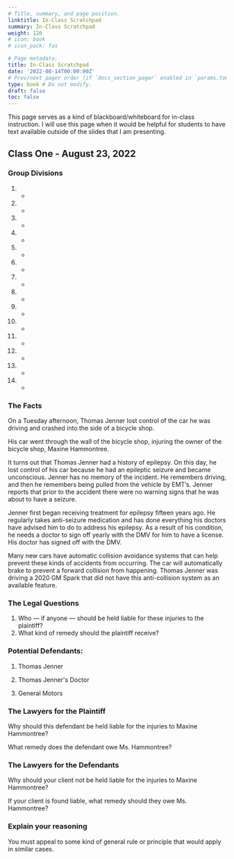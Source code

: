 ```yaml
---
# Title, summary, and page position.
linktitle: In-Class Scratchpad
summary: In-Class Scratchpad
weight: 120
# icon: book
# icon_pack: fas

# Page metadata.
title: In-Class Scratchpad
date: '2022-08-14T00:00:00Z'
# Prev/next pager order (if `docs_section_pager` enabled in `params.toml`)
type: book # Do not modify.
draft: false
toc: false
---
```


This page serves as a kind of blackboard/whiteboard for in-class instruction. I will use this page when it would be helpful for students to have text available outside of the slides that I am presenting.

## Class One - August 23, 2022

### Group Divisions
1. -
2. -
3. -
4. -
5. -
6. -
7. -
8. -
9. -
10. -
11. -
12. -
13. -
14. -
    
### The Facts

On a Tuesday afternoon, Thomas Jenner lost control of the car he was driving and crashed into the side of a bicycle shop. 

His car went through the wall of the bicycle shop, injuring the owner of the bicycle shop, Maxine Hammontree.

It turns out that Thomas Jenner had a history of epilepsy. On this day, he lost control of his car because he had an epileptic seizure and became unconscious. Jenner has no memory of the incident. He remembers driving, and then he remembers being pulled from the vehicle by EMT’s. Jenner reports that prior to the accident there were no warning signs that he was about to have a seizure.

Jenner first began receiving treatment for epilepsy fifteen years ago. He regularly takes anti-seizure medication and has done everything his doctors have advised him to do to address his epilepsy. As a result of his condition, he needs a doctor to sign off yearly with the DMV for him to have a license. His doctor has signed off with the DMV.

Many new cars have automatic collision avoidance systems that can help prevent these kinds of accidents from occurring. The car will automatically brake to prevent a forward collision from happening. Thomas Jenner was driving a 2020 GM Spark that did not have this anti-collision system as an available feature.

### The Legal Questions

1. Who  — if anyone — should be held liable for these injuries to the plaintiff?
2. What kind of remedy should the plaintiff receive?

### Potential Defendants:
1. Thomas Jenner

2. Thomas Jenner's Doctor

3. General Motors

### The Lawyers for the Plaintiff 

Why should this defendant be held liable for the injuries to Maxine Hammontree?

What remedy does the defendant owe Ms. Hammontree?

### The Lawyers for the Defendants

Why should your client not be held liable for the injuries to Maxine Hammontree?

If your client is found liable, what remedy should they owe Ms. Hammontree?

### Explain your reasoning 
You must appeal to some kind of general rule or principle that would apply in similar cases.

